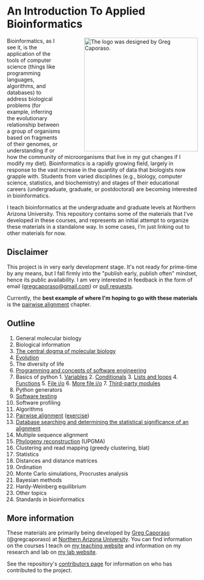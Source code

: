 An Introduction To Applied Bioinformatics
=========================================

<div style="float: right; margin-left: 30px;"><img title="The logo was designed by Greg Caporaso." style="float: right;margin-left: 30px;" src="https://raw.github.com/gregcaporaso/An-Introduction-To-Applied-Bioinformatics/master/images/logo.png" align=right height=300/></div>

Bioinformatics, as I see it, is the application of the tools of computer science (things like programming languages, algorithms, and databases) to address biological problems (for example, inferring the evolutionary relationship between a group of organisms based on fragments of their genomes, or understanding if or how the community of microorganisms that live in my gut changes if I modify my diet). Bioinformatics is a rapidly growing field, largely in response to the vast increase in the quantity of data that biologists now grapple with. Students from varied disciplines (e.g., biology, computer science, statistics, and biochemistry) and stages of their educational careers (undergraduate, graduate, or postdoctoral) are becoming interested in bioinformatics.

I teach bioinformatics at the undergraduate and graduate levels at Northern Arizona University. This repository contains some of the materials that I've developed in these courses, and represents an initial attempt to organize these materials in a standalone way. In some cases, I'm just linking out to other materials for now. 

Disclaimer
----------

This project is in very early development stage. It's not ready for prime-time by any means, but I fall firmly into the "publish early, publish often" mindset, hence its public availability. I am very interested in feedback in the form of email (gregcaporaso@gmail.com) or [pull requests](https://help.github.com/articles/using-pull-requests).

Currently, the **best example of where I'm hoping to go with these materials** is the [pairwise alignment](http://nbviewer.ipython.org/github/gregcaporaso/An-Introduction-To-Applied-Bioinformatics/blob/master/algorithms/pairwise-alignment.ipynb) chapter.

Outline
-------

1. General molecular biology
  1. Biological information
  2. [The central dogma of molecular biology](http://nbviewer.ipython.org/github/gregcaporaso/An-Introduction-To-Applied-Bioinformatics/blob/master/general-molecular-biology/central-dogma.ipynb)
  3. [Evolution](http://nbviewer.ipython.org/github/gregcaporaso/An-Introduction-To-Applied-Bioinformatics/blob/master/general-molecular-biology/evolution.ipynb)
  4. The diversity of life
2. [Programming and concepts of software engineering](http://nbviewer.ipython.org/github/gregcaporaso/An-Introduction-To-Applied-Bioinformatics/blob/master/programming-and-se/0-overview.ipynb)
  1. Basics of python
    1. [Variables](http://nbviewer.ipython.org/github/gregcaporaso/An-Introduction-To-Applied-Bioinformatics/blob/master/programming-and-se/1-variables.ipynb)
    2. [Conditionals](http://nbviewer.ipython.org/github/gregcaporaso/An-Introduction-To-Applied-Bioinformatics/blob/master/programming-and-se/2-booleans-and-conditionals.ipynb)
    3. [Lists and loops](http://nbviewer.ipython.org/github/gregcaporaso/An-Introduction-To-Applied-Bioinformatics/blob/master/programming-and-se/3-lists-and-loops.ipynb)
    4. [Functions](http://nbviewer.ipython.org/github/gregcaporaso/An-Introduction-To-Applied-Bioinformatics/blob/master/programming-and-se/4-functions.ipynb)
    5. [File i/o](http://nbviewer.ipython.org/github/gregcaporaso/An-Introduction-To-Applied-Bioinformatics/blob/master/programming-and-se/5-file-io.ipynb)
    6. [More file i/o](http://nbviewer.ipython.org/github/gregcaporaso/An-Introduction-To-Applied-Bioinformatics/blob/master/programming-and-se/6-more-file-io.ipynb)
    7. [Third-party modules](http://nbviewer.ipython.org/github/gregcaporaso/An-Introduction-To-Applied-Bioinformatics/blob/master/programming-and-se/7-third-party-modules.ipynb)
  2. Python generators
  3. [Software testing](http://nbviewer.ipython.org/github/gregcaporaso/An-Introduction-To-Applied-Bioinformatics/blob/master/programming-and-se/8-concepts-of-testing.ipynb)
  4. Software profiling
3. Algorithms
  1. [Pairwise alignment](http://nbviewer.ipython.org/github/gregcaporaso/An-Introduction-To-Applied-Bioinformatics/blob/master/algorithms/pairwise-alignment.ipynb) ([exercise](http://nbviewer.ipython.org/github/gregcaporaso/An-Introduction-To-Applied-Bioinformatics/blob/master/algorithms/alignment-exercises.ipynb))
  2. [Database searching and determining the statistical significance of an alignment](http://nbviewer.ipython.org/github/gregcaporaso/An-Introduction-To-Applied-Bioinformatics/blob/master/algorithms/database-searching.ipynb)
  3. Multiple sequence alignment
  4. [Phylogeny reconstruction](http://nbviewer.ipython.org/github/gregcaporaso/An-Introduction-To-Applied-Bioinformatics/blob/master/algorithms/phylogeny-reconstruction.ipynb) (UPGMA)
  5. Clustering and read mapping (greedy clustering, blat)
4. Statistics
  1. Distances and distance matrices
  2. Ordination 
  3. Monte Carlo simulations, Procrustes analysis
  4. Bayesian methods 
  5. Hardy-Weinberg equilibrium
5. Other topics
  1. Standards in bioinformatics

More information
-----------------

These materials are primarily being developed by [Greg Caporaso](http://caporasolab.us/people/greg-caporaso/) (@gregcaporaso) at [Northern Arizona University](http://www.nau.edu). You can find information on the courses I teach on [my teaching website](http://www.caporasolab.us/teaching) and information on my research and lab on [my lab website](http://www.caporasolab.us).

See the repository's [contributors page](https://github.com/gregcaporaso/An-Introduction-To-Applied-Bioinformatics/graphs/contributors) for information on who has contributed to the project.
